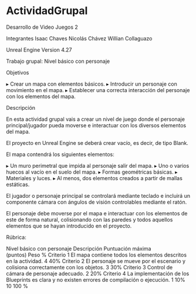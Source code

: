 # ActividadGrupal
Desarrollo de Video Juegos 2

Integrantes
Isaac Chaves 
Nicolás Chávez
Willian Collaguazo

Unreal Engine Version 4.27

Trabajo grupal: Nivel básico con personaje

Objetivos 

▸	Crear un mapa con elementos básicos.
▸	Introducir un personaje con movimiento en el mapa.
▸	Establecer una correcta interacción del personaje con los elementos del mapa.

Descripción 

En esta actividad grupal vais a crear un nivel de juego donde el personaje principal/jugador pueda moverse e interactuar con los diversos elementos del mapa. 

El proyecto en Unreal Engine se deberá crear vacío, es decir, de tipo Blank.

El mapa contendrá los siguientes elementos:

▸	Un muro perimetral que impida al personaje salir del mapa.
▸	Uno o varios huecos al vacío en el suelo del mapa.
▸	Formas geométricas básicas.
▸	Materiales y luces.
▸	Al menos, dos elementos creados a partir de mallas estáticas.

El jugador o personaje principal se controlará mediante teclado e incluirá un componente cámara con ángulos de visión controlables mediante el ratón.

El personaje debe moverse por el mapa e interactuar con los elementos de este de forma natural, colisionando con las paredes y todos aquellos elementos que se hayan introducido en el proyecto.

Rúbrica:

Nivel básico con personaje	Descripción	Puntuación máxima  
(puntos)	Peso
%
Criterio 1	El mapa contiene todos los elementos descritos en la actividad.	4	40%
Criterio 2	El personaje se mueve por el escenario y colisiona correctamente con los objetos.	3	30%
Criterio 3	Control de cámara de personaje adecuado.	2	20%
Criterio 4	La implementación de los Blueprints es clara y no existen errores de compilación o ejecución.	1	10%
		10	100 %
